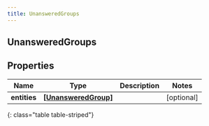 ```yaml
---
title: UnansweredGroups
---
```

## UnansweredGroups

## Properties

|Name | Type | Description | Notes|
|------------ | ------------- | ------------- | -------------|
| **entities** | [**[UnansweredGroup]**](UnansweredGroup.html) |  | [optional] |
{: class="table table-striped"}


